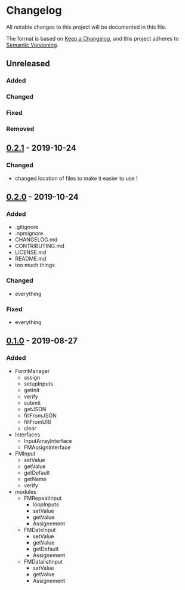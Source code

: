 # Changelog

All notable changes to this project will be documented in this file.

The format is based on [Keep a Changelog](https://keepachangelog.com/en/1.0.0/),
and this project adheres to [Semantic Versioning](https://semver.org/spec/v2.0.0.html).

## Unreleased

### Added
### Changed
### Fixed
### Removed

## [0.2.1] - 2019-10-24

### Changed

- changed location of files to make it easier to use !

## [0.2.0] - 2019-10-24

### Added

- .gitignore
- .npmignore
- CHANGELOG.md
- CONTRIBUTING.md
- LICENSE.md
- README.md
- too much things

### Changed

- everything

### Fixed

- everything

## [0.1.0] - 2019-08-27

### Added

- FormManager
  - assign
  - setupInputs
  - getInit
  - verify
  - submit
  - getJSON
  - fillFromJSON
  - fillFromURI
  - clear
- Interfaces
  - InputArrayInterface
  - FMAssignInterface
- FMInput
  - setValue
  - getValue
  - getDefault
  - getName
  - verify
- modules
  - FMRepeatInput
    - loopInputs
    - setValue
    - getValue
    - Assignement
  - FMDateInput
    - setValue
    - getValue
    - getDefault
    - Assignement
  - FMDatalistInput
    - setValue
    - getValue
    - Assignement
<!-- [Unreleased]: https://github.com/olivierlacan/keep-a-changelog/compare/v1.0.0...HEAD -->
[0.2.1]: https://git.delta-wings.net/dzeio/FormManager/src/tag/0.2.1
[0.2.0]: https://git.delta-wings.net/dzeio/FormManager/src/tag/0.2.0
[0.1.0]: https://git.delta-wings.net/dzeio/FormManager/src/tag/0.1.0
